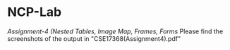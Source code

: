 # NCP-Lab
*Assignment-4 (Nested Tables, Image Map, Frames, Forms*
Please find the screenshots of the output in "CSE17368(Assignment4).pdf"
